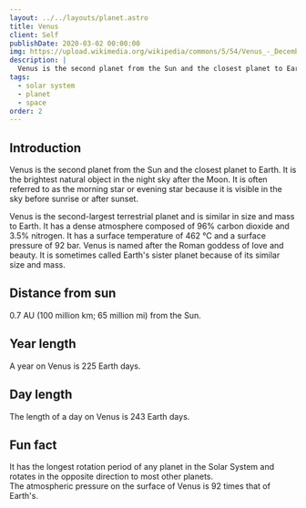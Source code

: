 ```yaml
---
layout: ../../layouts/planet.astro
title: Venus
client: Self
publishDate: 2020-03-02 00:00:00
img: https://upload.wikimedia.org/wikipedia/commons/5/54/Venus_-_December_23_2016.png
description: |
  Venus is the second planet from the Sun and the closest planet to Earth. It is the brightest natural object in the night sky after the Moon.
tags:
  - solar system
  - planet
  - space
order: 2
---
```


## Introduction
Venus is the second planet from the Sun and the closest planet to Earth. It is the brightest natural object in the night sky after the Moon. It is often referred to as the morning star or evening star because it is visible in the sky before sunrise or after sunset. 

Venus is the second-largest terrestrial planet and is similar in size and mass to Earth. It has a dense atmosphere composed of 96% carbon dioxide and 3.5% nitrogen. It has a surface temperature of 462 °C and a surface pressure of 92 bar. Venus is named after the Roman goddess of love and beauty. It is sometimes called Earth's sister planet because of its similar size and mass.

## Distance from sun
0.7 AU (100 million km; 65 million mi) from the Sun.

## Year length
A year on Venus is 225 Earth days.

## Day length
The length of a day on Venus is 243 Earth days.

## Fun fact
It has the longest rotation period of any planet in the Solar System and rotates in the opposite direction to most other planets.  
The atmospheric pressure on the surface of Venus is 92 times that of Earth's.